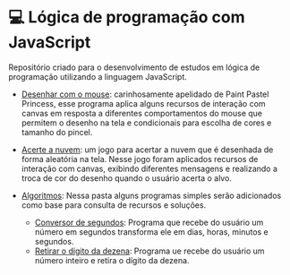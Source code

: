 # 💻 Lógica de programação com JavaScript

 Repositório criado para o desenvolvimento de estudos em lógica de programação utilizando a linguagem JavaScript.

 * <a href="https://anamilanezi.github.io/logica-com-javascript/desenhar_com_mouse/index.html">Desenhar com o mouse</a>: carinhosamente apelidado de Paint Pastel Princess, esse programa aplica alguns recursos de interação com canvas em resposta a diferentes comportamentos do mouse que permitem o desenho na tela e condicionais para escolha de cores e tamanho do pincel. 

 * <a href="https://anamilanezi.github.io/logica-com-javascript/acerte_a_nuvem/index.html">Acerte a nuvem</a>: um jogo para acertar a nuvem que é desenhada de forma aleatória na tela. Nesse jogo foram aplicados recursos de interação com canvas, exibindo diferentes mensagens e realizando a troca de cor do desenho quando o usuário acerta o alvo.

 * <a href="https://anamilanezi.github.io/logica-com-javascript/algoritmos/README.md"> Algoritmos</a>: Nessa pasta alguns programas simples serão adicionados como base para consulta de recursos e soluções.
    * <a href="https://anamilanezi.github.io/logica-com-javascript/algoritmos/converte_segundos.html">Conversor de segundos</a>:  Programa que recebe do usuário um número em segundos transforma ele em dias, horas, minutos e segundos. 
    * <a href="https://anamilanezi.github.io/logica-com-javascript/algoritmos/retira_dezena.html">Retirar o dígito da dezena</a>: Programa ue recebe do usuário um número inteiro e retira o dígito da dezena.
